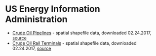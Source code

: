 # US Energy Information Administration

- [Crude Oil Pipelines](CrudeOil_Pipelines_US_EIA) - spatial shapefile data, downloaded 02.24.2017, [source](https://www.eia.gov/maps/layer_info-m.php)
- [Crude Oil Rail Terminals](CrudeOil_RailTerminals_US_EIA) - spatial shapefile data, downloaded 02.24.2017, [source](https://www.eia.gov/maps/layer_info-m.php)